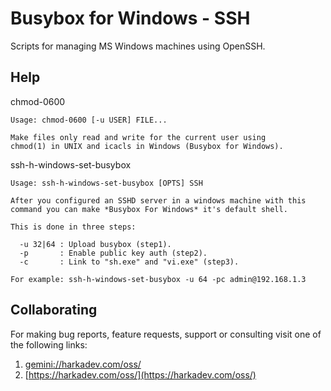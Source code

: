 Busybox for Windows - SSH
==========================

Scripts for managing MS Windows machines using OpenSSH.

## Help

chmod-0600

    Usage: chmod-0600 [-u USER] FILE...
    
    Make files only read and write for the current user using
    chmod(1) in UNIX and icacls in Windows (Busybox for Windows).

ssh-h-windows-set-busybox

    Usage: ssh-h-windows-set-busybox [OPTS] SSH
    
    After you configured an SSHD server in a windows machine with this
    command you can make *Busybox For Windows* it's default shell.
    
    This is done in three steps:
    
      -u 32|64 : Upload busybox (step1).
      -p       : Enable public key auth (step2).
      -c       : Link to "sh.exe" and "vi.exe" (step3).
    
    For example: ssh-h-windows-set-busybox -u 64 -pc admin@192.168.1.3

## Collaborating

For making bug reports, feature requests, support or consulting visit
one of the following links:

1. [gemini://harkadev.com/oss/](gemini://harkadev.com/oss/)
2. [https://harkadev.com/oss/](https://harkadev.com/oss/)
